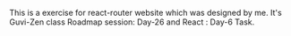 This is a exercise for react-router website which was designed by me. It's Guvi-Zen class Roadmap session: Day-26 and React : Day-6 Task.